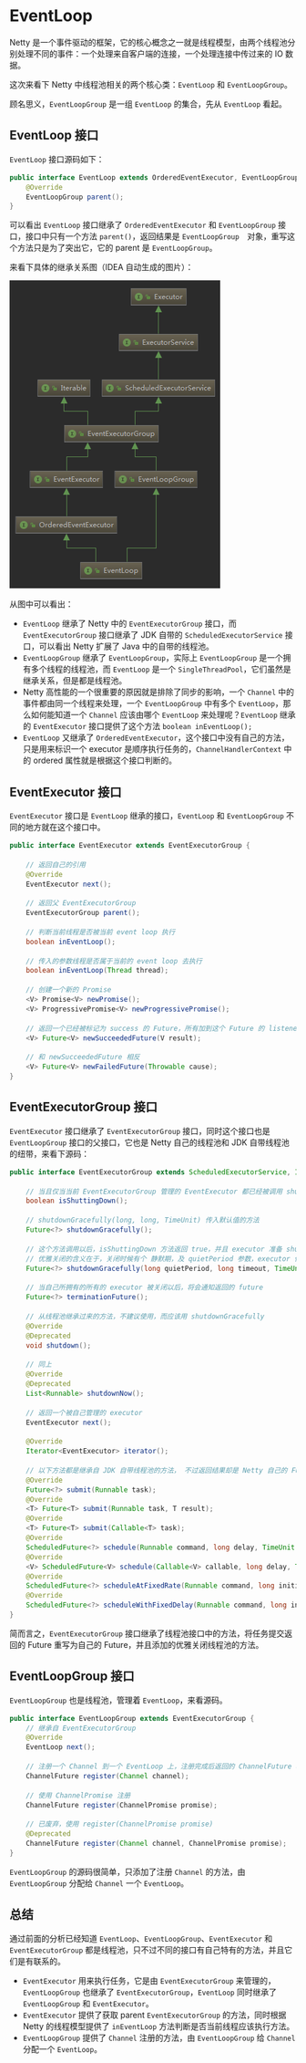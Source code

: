 # EventLoop

Netty 是一个事件驱动的框架，它的核心概念之一就是线程模型，由两个线程池分别处理不同的事件：一个处理来自客户端的连接，一个处理连接中传过来的 IO 数据。

这次来看下 Netty 中线程池相关的两个核心类：`EventLoop` 和 `EventLoopGroup`。

顾名思义，`EventLoopGroup` 是一组 `EventLoop` 的集合，先从 `EventLoop` 看起。

## EventLoop 接口

`EventLoop` 接口源码如下：

```java
public interface EventLoop extends OrderedEventExecutor, EventLoopGroup {
    @Override
    EventLoopGroup parent();
}
```

可以看出 `EventLoop` 接口继承了 `OrderedEventExecutor` 和 `EventLoopGroup` 接口，接口中只有一个方法 `parent()`，返回结果是 `EventLoopGroup`　对象，重写这个方法只是为了突出它，它的 parent 是 `EventLoopGroup`。

来看下具体的继承关系图（IDEA 自动生成的图片）：

![EventLoop 接口继承图](https://github.com/RojerAlone/Netty-Learning/blob/master/netty-source/images/event_loop.png)

从图中可以看出：

- `EventLoop` 继承了 Netty 中的 `EventExecutorGroup` 接口，而 `EventExecutorGroup` 接口继承了 JDK 自带的 `ScheduledExecutorService` 接口，可以看出 Netty 扩展了 Java 中的自带的线程池。
- `EventLoopGroup` 继承了 `EventLoopGroup`，实际上 `EventLoopGroup` 是一个拥有多个线程的线程池，而 `EventLoop` 是一个 `SingleThreadPool`，它们虽然是继承关系，但是都是线程池。
- Netty 高性能的一个很重要的原因就是排除了同步的影响，一个 `Channel` 中的事件都由同一个线程来处理，一个 `EventLoopGroup` 中有多个 `EventLoop`，那么如何能知道一个 `Channel` 应该由哪个 `EventLoop` 来处理呢？`EventLoop` 继承的 `EventExecutor` 接口提供了这个方法 `boolean inEventLoop();`
- `EventLoop` 又继承了 `OrderedEventExecutor`，这个接口中没有自己的方法，只是用来标识一个 executor 是顺序执行任务的，`ChannelHandlerContext` 中的 ordered 属性就是根据这个接口判断的。

## EventExecutor 接口

`EventExecutor` 接口是 `EventLoop` 继承的接口，`EventLoop` 和 `EventLoopGroup` 不同的地方就在这个接口中。

```java
public interface EventExecutor extends EventExecutorGroup {

    // 返回自己的引用
    @Override
    EventExecutor next();

    // 返回父 EventExecutorGroup
    EventExecutorGroup parent();

    // 判断当前线程是否被当前 event loop 执行
    boolean inEventLoop();

    // 传入的参数线程是否属于当前的 event loop 去执行
    boolean inEventLoop(Thread thread);

    // 创建一个新的 Promise
    <V> Promise<V> newPromise();
    <V> ProgressivePromise<V> newProgressivePromise();

    // 返回一个已经被标记为 success 的 Future，所有加到这个 Future 的 listener 将会立马执行
    <V> Future<V> newSucceededFuture(V result);

    // 和 newSucceededFuture 相反
    <V> Future<V> newFailedFuture(Throwable cause);
}
```

## EventExecutorGroup 接口

`EventExecutor` 接口继承了 `EventExecutorGroup` 接口，同时这个接口也是 `EventLoopGroup` 接口的父接口，它也是 Netty 自己的线程池和 JDK 自带线程池的纽带，来看下源码：

```java
public interface EventExecutorGroup extends ScheduledExecutorService, Iterable<EventExecutor> {

    // 当且仅当当前 EventExecutorGroup 管理的 EventExecutor 都已经被调用 shutdownGracefully 以后或者继承自 JDK 的 ExecutorService.isShutdown 为 true 的时候返回 true
    boolean isShuttingDown();

    // shutdownGracefully(long, long, TimeUnit) 传入默认值的方法
    Future<?> shutdownGracefully();

    // 这个方法调用以后，isShuttingDown 方法返回 true，并且 executor 准备 shutdown 它自己
    // 优雅关闭的含义在于，关闭时候有个 静默期，及 quietPeriod 参数，executor 保证在关闭之前的静默期内没有任务提交，如果静默期有任务提交，那么将会执行任务，并且静默期重新开始计时
    Future<?> shutdownGracefully(long quietPeriod, long timeout, TimeUnit unit);

    // 当自己所拥有的所有的 executor 被关闭以后，将会通知返回的 future
    Future<?> terminationFuture();

    // 从线程池继承过来的方法，不建议使用，而应该用 shutdownGracefully
    @Override
    @Deprecated
    void shutdown();

    // 同上
    @Override
    @Deprecated
    List<Runnable> shutdownNow();

    // 返回一个被自己管理的 executor
    EventExecutor next();

    @Override
    Iterator<EventExecutor> iterator();

    // 以下方法都是继承自 JDK 自带线程池的方法， 不过返回结果却是 Netty 自己的 Future，这些 Future 都继承了 JDK 自带的对应的 Future
    @Override
    Future<?> submit(Runnable task);
    @Override
    <T> Future<T> submit(Runnable task, T result);
    @Override
    <T> Future<T> submit(Callable<T> task);
    @Override
    ScheduledFuture<?> schedule(Runnable command, long delay, TimeUnit unit);
    @Override
    <V> ScheduledFuture<V> schedule(Callable<V> callable, long delay, TimeUnit unit);
    @Override
    ScheduledFuture<?> scheduleAtFixedRate(Runnable command, long initialDelay, long period, TimeUnit unit);
    @Override
    ScheduledFuture<?> scheduleWithFixedDelay(Runnable command, long initialDelay, long delay, TimeUnit unit);
}
```

简而言之，`EventExecutorGroup` 接口继承了线程池接口中的方法，将任务提交返回的 Future 重写为自己的 Future，并且添加的优雅关闭线程池的方法。

## EventLoopGroup 接口

`EventLoopGroup` 也是线程池，管理着 `EventLoop`，来看源码。

```java
public interface EventLoopGroup extends EventExecutorGroup {
    // 继承自 EventExecutorGroup
    @Override
    EventLoop next();

    // 注册一个 Channel 到一个 EventLoop 上，注册完成后返回的 ChannelFuture 将会得到通知
    ChannelFuture register(Channel channel);

    // 使用 ChannelPromise 注册
    ChannelFuture register(ChannelPromise promise);

    // 已废弃，使用 register(ChannelPromise promise)
    @Deprecated
    ChannelFuture register(Channel channel, ChannelPromise promise);
}
```

`EventLoopGroup` 的源码很简单，只添加了注册 `Channel` 的方法，由 `EventLoopGroup` 分配给 `Channel` 一个 `EventLoop`。

## 总结

通过前面的分析已经知道 `EventLoop`、`EventLoopGroup`、`EventExecutor` 和 `EventExecutorGroup` 都是线程池，只不过不同的接口有自己特有的方法，并且它们是有联系的。

- `EventExecutor` 用来执行任务，它是由 `EventExecutorGroup` 来管理的，`EventLoopGroup` 也继承了 `EventExecutorGroup`，`EventLoop` 同时继承了 `EventLoopGroup` 和 `EventExecutor`。
- `EventExecutor` 提供了获取 parent `EventExecutorGroup` 的方法，同时根据 Netty 的线程模型提供了 `inEventLoop` 方法判断是否当前线程应该执行方法。
- `EventLoopGroup` 提供了 `Channel` 注册的方法，由 `EventLoopGroup` 给 `Channel` 分配一个 `EventLoop`。